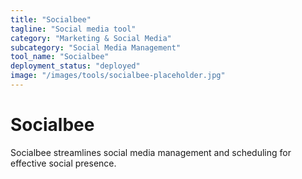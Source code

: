 ```yaml
---
title: "Socialbee"
tagline: "Social media tool"
category: "Marketing & Social Media"
subcategory: "Social Media Management"
tool_name: "Socialbee"
deployment_status: "deployed"
image: "/images/tools/socialbee-placeholder.jpg"
---
```


# Socialbee

Socialbee streamlines social media management and scheduling for effective social presence.
